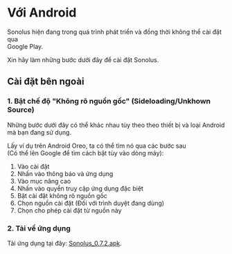 # Với Android

Sonolus hiện đang trong quá trình phát triển và đồng thời không thể cài đặt qua <br>Google Play.

Xin hãy làm những bước dưới đây để cài đặt Sonolus.

## Cài đặt bên ngoài

### 1. Bật chế độ "Không rõ nguồn gốc" (Sideloading/Unkhown Source)

Những bước dưới đây có thể khác nhau tùy theo theo thiết bị và loại Android mà bạn đang sử dụng.

Lấy ví dụ trên Android Oreo, ta có thể tìm nó qua các bước sau<br>(Có thể lên Google để tìm cách bật tùy vào dòng máy):

1. Vào cài đặt
2. Nhấn vào thông báo và ứng dụng
3. Vào mục nâng cao
4. Nhấn vào quyền truy cập ứng dụng đặc biệt
5. Bật cài đặt không rõ nguồn gốc
6. Chọn nguồn cài đặt (Đối với trình duyệt đang dùng)
7. Chọn cho phép cài đặt từ nguồn này

### 2. Tải về ứng dụng

Tải ứng dụng tại đây: [Sonolus_0.7.2.apk](https://download.sonolus.com/Sonolus_0.7.2.apk).
